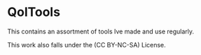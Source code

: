# QolTools
 This contains an assortment of tools Ive made and use regularly. 

This work also falls under the (CC BY-NC-SA) License. 
